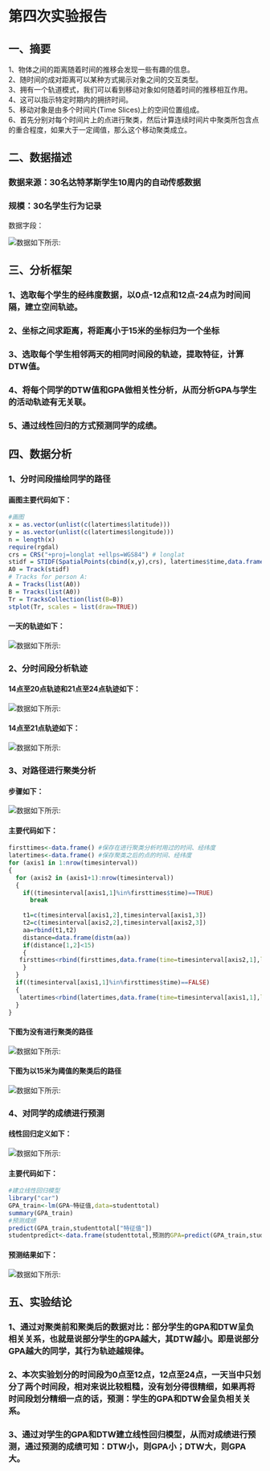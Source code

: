 # 第四次实验报告
## 一、摘要
1、物体之间的距离随着时间的推移会发现一些有趣的信息。<br>
2、随时间的成对距离可以某种方式揭示对象之间的交互类型。<br>
3、拥有一个轨道模式，我们可以看到移动对象如何随着时间的推移相互作用。<br>
4、这可以指示特定时期内的拥挤时间。<br>
5、移动对象是由多个时间片(Time Slices)上的空间位置组成。<br>
6、首先分别对每个时间片上的点进行聚类，然后计算连续时间片中聚类所包含点的重合程度，如果大于一定阈值，那么这个移动聚类成立。

## 二、数据描述
### 数据来源：30名达特茅斯学生10周内的自动传感数据
### 规模：30名学生行为记录
数据字段：

![数据如下所示:](https://github.com/cuit201608/Team2/blob/master/第四次作业/截图/数据.png)

## 三、分析框架
### 1、选取每个学生的经纬度数据，以0点-12点和12点-24点为时间间隔，建立空间轨迹。
### 2、坐标之间求距离，将距离小于15米的坐标归为一个坐标
### 3、选取每个学生相邻两天的相同时间段的轨迹，提取特征，计算DTW值。
### 4、将每个同学的DTW值和GPA做相关性分析，从而分析GPA与学生的活动轨迹有无关联。
### 5、通过线性回归的方式预测同学的成绩。

## 四、数据分析
### 1、分时间段描绘同学的路径
#### 画图主要代码如下：
``` R
#画图
x = as.vector(unlist(c(latertimes$latitude)))
y = as.vector(unlist(c(latertimes$longitude)))
n = length(x)
require(rgdal)
crs = CRS("+proj=longlat +ellps=WGS84") # longlat
stidf = STIDF(SpatialPoints(cbind(x,y),crs), latertimes$time,data.frame(co2 = rnorm(n))) #rnorm产生n个服从正态分布的随机数
A0 = Track(stidf)
# Tracks for person A:
A = Tracks(list(A0))
B = Tracks(list(A0))
Tr = TracksCollection(list(B=B))
stplot(Tr, scales = list(draw=TRUE))
```
#### 一天的轨迹如下：
![数据如下所示:](https://github.com/cuit201608/Team2/blob/master/第四次作业/截图/一天的轨迹.png)

### 2、分时间段分析轨迹
#### 14点至20点轨迹和21点至24点轨迹如下：
![数据如下所示:](https://github.com/cuit201608/Team2/blob/master/第四次作业/截图/14至24点两个时间段路径对比.png)
#### 14点至21点轨迹如下：
![数据如下所示:](https://github.com/cuit201608/Team2/blob/master/第四次作业/截图/14点至21点的轨迹.png)

### 3、对路径进行聚类分析
#### 步骤如下：
![数据如下所示:](https://github.com/cuit201608/Team2/blob/master/第四次作业/截图/聚类方法.png)
#### 主要代码如下：
``` R
firsttimes<-data.frame() #保存在进行聚类分析时用过的时间、经纬度
latertimes<-data.frame() #保存聚类之后的点的时间、经纬度
for (axis1 in 1:nrow(timesinterval))
{
  for (axis2 in (axis1+1):nrow(timesinterval))
  {
    if((timesinterval[axis1,1]%in%firsttimes$time)==TRUE)
      break
    
    t1=c(timesinterval[axis1,2],timesinterval[axis1,3])
    t2=c(timesinterval[axis2,2],timesinterval[axis2,3])
    aa=rbind(t1,t2)
    distance=data.frame(distm(aa))
    if(distance[1,2]<15)
    {
   firsttimes<rbind(firsttimes,data.frame(time=timesinterval[axis2,1],latitude=timesinterval[axis2,2],longitude=timesinterval[axis2,3]))
    }
  }
  if((timesinterval[axis1,1]%in%firsttimes$time)==FALSE)
  {
   latertimes<rbind(latertimes,data.frame(time=timesinterval[axis1,1],latitude=timesinterval[axis1,2],longitude=timesinterval[axis1,3]))
  }
}
```
#### 下图为没有进行聚类的路径
![数据如下所示:](https://github.com/cuit201608/Team2/blob/master/第四次作业/截图/12点至24点的轨迹.png)
#### 下图为以15米为阈值的聚类后的路径
![数据如下所示:](https://github.com/cuit201608/Team2/blob/master/第四次作业/截图/15米为阈值的聚类.png)

### 4、对同学的成绩进行预测
#### 线性回归定义如下：
![数据如下所示:](https://github.com/cuit201608/Team2/blob/master/第四次作业/截图/线性回归定义.png)
#### 主要代码如下：
``` R
#建立线性回归模型
library("car")
GPA_train<-lm(GPA~特征值,data=studenttotal)
summary(GPA_train)
#预测成绩
predict(GPA_train,studenttotal["特征值"])
studentpredict<-data.frame(studenttotal,预测的GPA=predict(GPA_train,studenttotal["特征值"]))
```
#### 预测结果如下：
![数据如下所示:](https://github.com/cuit201608/Team2/blob/master/第四次作业/截图/成绩预测.png)

## 五、实验结论
### 1、通过对聚类前和聚类后的数据对比：部分学生的GPA和DTW呈负相关关系，也就是说部分学生的GPA越大，其DTW越小。即是说部分GPA越大的同学，其行为轨迹越规律。

### 2、本次实验划分的时间段为0点至12点，12点至24点，一天当中只划分了两个时间段，相对来说比较粗糙，没有划分得很精细，如果再将时间段划分精细一点的话，预测：学生的GPA和DTW会呈负相关关系。

### 3、通过对学生的GPA和DTW建立线性回归模型，从而对成绩进行预测，通过预测的成绩可知：DTW小，则GPA小；DTW大，则GPA大。
